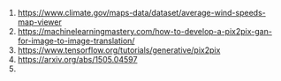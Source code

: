 1) https://www.climate.gov/maps-data/dataset/average-wind-speeds-map-viewer
2) https://machinelearningmastery.com/how-to-develop-a-pix2pix-gan-for-image-to-image-translation/
3) https://www.tensorflow.org/tutorials/generative/pix2pix
4) https://arxiv.org/abs/1505.04597
5) 
